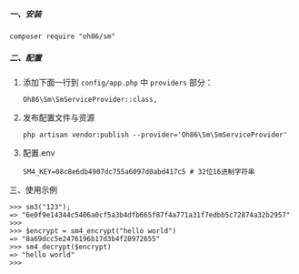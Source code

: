 ##### 一、安装

```shell
composer require "oh86/sm"
```

##### 二、配置

1. 添加下面一行到 `config/app.php` 中 `providers` 部分：

   ```
   Oh86\Sm\SmServiceProvider::class,
   ```

2. 发布配置文件与资源

   ```
   php artisan vendor:publish --provider='Oh86\Sm\SmServiceProvider'
   ```

3. 配置.env

   ```
   SM4_KEY=08c8e6db4907dc755a6097d0abd417c5	# 32位16进制字符串
   ```

三、使用示例

```
>>> sm3("123");
=> "6e0f9e14344c5406a0cf5a3b4dfb665f87f4a771a31f7edbb5c72874a32b2957"
>>> 
>>> $encrypt = sm4_encrypt("hello world")
=> "8a69dcc5e2476196b17d3b4f28972655"
>>> sm4_decrypt($encrypt)
=> "hello world"
>>> 
```



